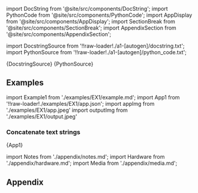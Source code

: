 <!--Add SEO here-->

[//]: # 'Custom component imports'

import DocString from '@site/src/components/DocString';
import PythonCode from '@site/src/components/PythonCode';
import AppDisplay from '@site/src/components/AppDisplay';
import SectionBreak from '@site/src/components/SectionBreak';
import AppendixSection from '@site/src/components/AppendixSection';

[//]: # 'Docstring'

import DocstringSource from '!!raw-loader!./a1-[autogen]/docstring.txt';
import PythonSource from '!!raw-loader!./a1-[autogen]/python_code.txt';

<DocString>{DocstringSource}</DocString>
<PythonCode GLink='TRANSFORMERS/TEXT_MANIPULATION/TEXT_CONCAT/TEXT_CONCAT.py'>{PythonSource}</PythonCode>

<SectionBreak />

[//]: # 'Examples'

## Examples

import Example1 from './examples/EX1/example.md';
import App1 from '!!raw-loader!./examples/EX1/app.json';
import appImg from './examples/EX1/app.jpeg'
import outputImg from './examples/EX1/output.jpeg'

### Concatenate text strings

<AppDisplay 
    nodeLabel='TEXT_CONCAT'
    appImg={appImg}
    outputImg={outputImg}
    >
{App1}
</AppDisplay>

<Example1 />

<SectionBreak />

[//]: # 'Appendix'

import Notes from './appendix/notes.md';
import Hardware from './appendix/hardware.md';
import Media from './appendix/media.md';

## Appendix

<AppendixSection index={0} folderPath='nodes/TRANSFORMERS/TEXT_MANIPULATION/TEXT_CONCAT/appendix/'><Notes /></AppendixSection>
<AppendixSection index={1} folderPath='nodes/TRANSFORMERS/TEXT_MANIPULATION/TEXT_CONCAT/appendix/'><Hardware /></AppendixSection>
<AppendixSection index={2} folderPath='nodes/TRANSFORMERS/TEXT_MANIPULATION/TEXT_CONCAT/appendix/'><Media /></AppendixSection>

<!--Add Button here-->
